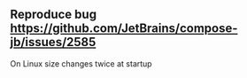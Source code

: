 ## Reproduce bug https://github.com/JetBrains/compose-jb/issues/2585

On Linux size changes twice at startup
